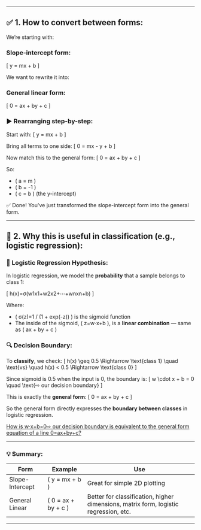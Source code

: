 
---

## ✅ 1. **How to convert between forms:**

We’re starting with:

### **Slope-intercept form:**
\[
y = mx + b
\]

We want to rewrite it into:

### **General linear form:**
\[
0 = ax + by + c
\]

### ▶️ Rearranging step-by-step:

Start with:
\[
y = mx + b
\]

Bring all terms to one side:
\[
0 = mx - y + b
\]

Now match this to the general form:
\[
0 = ax + by + c
\]

So:
- \( a = m \)
- \( b = -1 \)
- \( c = b \) (the y-intercept)

✅ Done! You've just transformed the slope-intercept form into the general form.

---

## 🧠 2. **Why this is useful in classification (e.g., logistic regression):**

### 📌 Logistic Regression Hypothesis:

In logistic regression, we model the **probability** that a sample belongs to class 1:

\[
h(x)=σ(w1​x1​+w2​x2​+⋯+wn​xn​+b)
\]

Where:
- \( σ(z)=1 / (1 + exp(-z)) \) is the sigmoid function
- The inside of the sigmoid, \( z=w⋅x+b \), is a **linear combination** — same as \( ax + by + c \)

### 🔍 Decision Boundary:

To **classify**, we check:
\[
h(x) \geq 0.5 \Rightarrow \text{class 1}
\quad \text{vs} \quad
h(x) < 0.5 \Rightarrow \text{class 0}
\]

Since sigmoid is 0.5 when the input is 0, the boundary is:
\[
w \cdot x + b = 0 \quad \text{⇨ our decision boundary}
\]

This is exactly the **general form**: 
\[
0 = ax + by + c
\]

So the general form directly expresses the **boundary between classes** in logistic regression.

[How is w⋅x+b=0⇨ our decision boundary is equivalent to the general form equation of a line 0=ax+by+c?](how_logistic_regression_equation_is_same_as_a_lines_general_form_formula.md)

---

### 💡 Summary:

| Form | Example | Use |
|------|--------|------|
| Slope-Intercept | \( y = mx + b \) | Great for simple 2D plotting |
| General Linear | \( 0 = ax + by + c \) | Better for classification, higher dimensions, matrix form, logistic regression, etc. |

---

